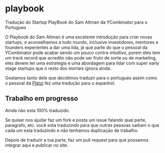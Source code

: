 # playbook
Tradução do Startup PlayBook do Sam Altman da YCombinator para o Portugues

O Playbook do Sam Altman é uma excelente introdução para criar novas startups, e aconselhamos a todo mundo, 
inclusive investidores, mentores e founders experientes a dar uma lida, já que parte do que o pessoal da YCombinator
pode acabar sendo um pouco contra-intuitivo, porem eles tem um track record que acredito não pode ser fruto
de sorte ou de marketing, eles devem ter uma estrategia e uma abordagem para lidar com super early stage startups
que o resto dos mortais ignora ainda.

Gostamos tanto dele que decidimos traduzir para o portugues assim como o pessoal da [Platzi](http://platzi.com/startup-playbook/) fez uma 
tradução para o espanhol.

## Trabalho em progresso

Ainda não esta 100% traduzido.

Se quiser nos ajudar faz um fork e posta um issue falando qual parte, paragrafo, etc. você esta traduzindo para que outras pessoas saibam 
o que cada um esta traduzindo e não tenhamos duplicação de trabalho.

Depois de traduzir a tua parte, faz um pull request para que possamos integrar aqui e publicar no site.
